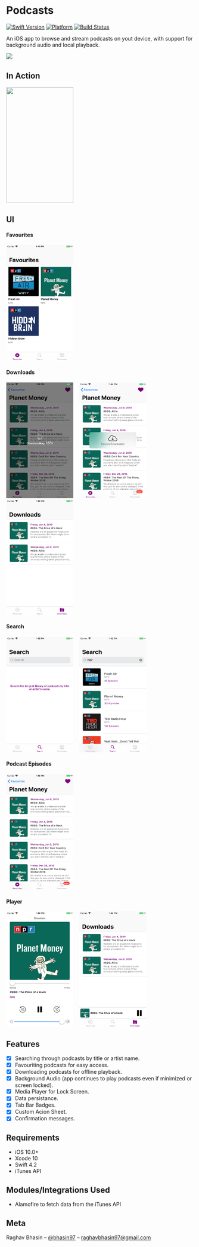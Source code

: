 # Podcasts
[![Swift Version][swift-image]][swift-url]
[![Platform](https://img.shields.io/cocoapods/p/LFAlertController.svg?style=flat)](https://www.apple.com/ios/ios-11/)
[![Build Status](https://travis-ci.org/dwyl/esta.svg?branch=master)](https://travis-ci.org/dwyl/esta)

An iOS app to browse and stream podcasts on yout device, with support for background audio and local playback.

![](img/logo.png)

## In Action
<kbd><img src="img/podcasts.gif" width="180" height="310"></kbd>

## UI

#### Favourites
<kbd><img src="img/favourites.png" width="180" height="310"></kbd>

#### Downloads
<kbd><img src="img/downloading.png" width="180" height="310"></kbd>&nbsp;&nbsp;&nbsp;&nbsp;<kbd><img src="img/downloaded.png" width="180" height="310"></kbd>&nbsp;&nbsp;&nbsp;&nbsp;<kbd><img src="img/downloads.png" width="180" height="310"></kbd>

#### Search
<kbd><img src="img/searchEmpty.png" width="180" height="310"></kbd>&nbsp;&nbsp;&nbsp;&nbsp;<kbd><img src="img/search.png" width="180" height="310"></kbd>

#### Podcast Episodes
<kbd><img src="img/episodes.png" width="180" height="310"></kbd>

#### Player
<kbd><img src="img/playerFull.png" width="180" height="310"></kbd>&nbsp;&nbsp;&nbsp;&nbsp;<kbd><img src="img/playerMinimized.png" width="180" height="310"></kbd>

## Features

- [x] Searching through podcasts by title or artist name.
- [x] Favouriting podcasts for easy access.
- [x] Downloading podcasts for offline playback.
- [x] Background Audio (app continues to play podcasts even if minimized or screen locked).
- [x] Media Player for Lock Screen.
- [x] Data persistance. 
- [x] Tab Bar Badges. 
- [x] Custom Acion Sheet.
- [x] Confirmation messages.

## Requirements
- iOS 10.0+
- Xcode 10
- Swift 4.2
- iTunes API



## Modules/Integrations Used
- Alamofire to fetch data from the iTunes API



## Meta

Raghav Bhasin – [@bhasin97](https://github.com/raghavbhasin97) – raghavbhasin97@gmail.com


[swift-image]:https://img.shields.io/badge/swift-4.2-orange.svg
[swift-url]: https://swift.org/
